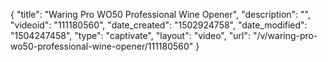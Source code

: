 {
    "title": "Waring Pro WO50 Professional Wine Opener",
    "description": "",
    "videoid": "111180560",
    "date_created": "1502924758",
    "date_modified": "1504247458",
    "type": "captivate",
    "layout": "video",
    "url": "\/v\/waring-pro-wo50-professional-wine-opener\/111180560"
}
